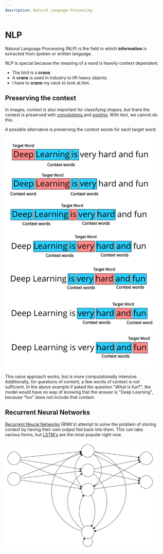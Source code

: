 ```yaml
---
description: Natural Language Processing
---
```


# NLP

Natural Language Processing \(NLP\) is the field in which **information** is extracted from spoken or written language.

NLP is special because the meaning of a word is heavily context dependent:

* The bird is a **crane**.
*  A **crane** is used in industry to lift heavy objects.
* I have to **crane** my neck to look at him.

## Preserving the context

In images, context is also important for classifying shapes, but there the context is preserved with [convolutions ](computer-vision/convolution.md)and [pooling](computer-vision/pooling.md). With text, we cannot do this.

A possible alternative is preserving the context words for each target word:

![](.gitbook/assets/image%20%283%29.png)

This naive approach works, but is more computationally intensive. Additionally, for questions of content, a few words of context is not sufficient. In the above example if asked the question "_What_ is fun?", the model would have no way of knowing that the answer is "Deep Learning", because "fun" does not include that context.

## Recurrent Neural Networks

[Recurrent Neural Networks](https://en.wikipedia.org/wiki/Recurrent_neural_network) \(RNN's\) attempt to solve the problem of storing context by having their own output fed back into them. This can take various forms, but [LSTM's](https://en.wikipedia.org/wiki/Long_short-term_memory) are the most popular right now.

![A very simple NN that feeds the output of its middle layer to a &quot;recurrent&quot; layer](.gitbook/assets/image%20%2811%29.png)



